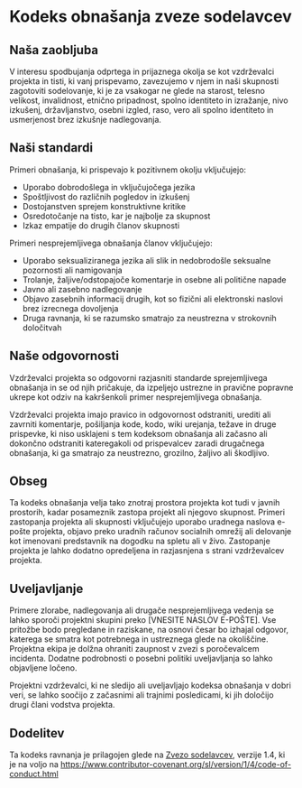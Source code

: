 # Kodeks obnašanja zveze sodelavcev

## Naša zaobljuba

V interesu spodbujanja odprtega in prijaznega okolja se kot
vzdrževalci projekta in tisti, ki vanj prispevamo, zavezujemo v njem in
naši skupnosti zagotoviti sodelovanje, ki je za vsakogar ne glede na starost, telesno
velikost, invalidnost, etnično pripadnost, spolno identiteto in izražanje, nivo izkušenj,
državljanstvo, osebni izgled, raso, vero ali spolno identiteto in usmerjenost brez izkušnje nadlegovanja.

## Naši standardi

Primeri obnašanja, ki prispevajo k pozitivnem okolju
vključujejo:

* Uporabo dobrodošlega in vključujočega jezika
* Spoštljivost do različnih pogledov in izkušenj
* Dostojanstven sprejem konstruktivne kritike
* Osredotočanje na tisto, kar je najbolje za skupnost
* Izkaz empatije do drugih članov skupnosti

Primeri nesprejemljivega obnašanja članov vključujejo:

* Uporabo seksualiziranega jezika ali slik in nedobrodošle seksualne pozornosti ali
namigovanja
* Trolanje, žaljive/odstopajoče komentarje in osebne ali politične napade
* Javno ali zasebno nadlegovanje
* Objavo zasebnih informacij drugih, kot so fizični ali elektronski
  naslovi brez izrecnega dovoljenja
* Druga ravnanja, ki se razumsko smatrajo za neustrezna v
  strokovnih določitvah

## Naše odgovornosti

Vzdrževalci projekta so odgovorni razjasniti standarde sprejemljivega
obnašanja in se od njih pričakuje, da izpeljejo ustrezne in pravične popravne ukrepe kot
odziv na kakršenkoli primer nesprejemljivega obnašanja.

Vzdrževalci projekta imajo pravico in odgovornost odstraniti, urediti ali
zavrniti komentarje, pošiljanja kode, kodo, wiki urejanja, težave in druge prispevke,
ki niso usklajeni s tem kodeksom obnašanja ali začasno ali dokončno odstraniti
kateregakoli od prispevalcev zaradi drugačnega obnašanja, ki ga smatrajo za neustrezno,
grozilno, žaljivo ali škodljivo.

## Obseg

Ta kodeks obnašanja velja tako znotraj prostora projekta kot tudi v javnih prostorih,
kadar posameznik zastopa projekt ali njegovo skupnost. Primeri
zastopanja projekta ali skupnosti vključujejo uporabo uradnega naslova e-pošte projekta,
objavo preko uradnih računov socialnih omrežij ali delovanje kot imenovani
predstavnik na dogodku na spletu ali v živo. Zastopanje projekta je lahko
dodatno opredeljena in razjasnjena s strani vzdrževalcev projekta.

## Uveljavljanje

Primere zlorabe, nadlegovanja ali drugače nesprejemljivega vedenja se lahko
sporoči projektni skupini preko [VNESITE NASLOV E-POŠTE]. Vse
pritožbe bodo pregledane in raziskane, na osnovi česar bo izhajal odgovor, katerega
se smatra kot potrebnega in ustreznega glede na okoliščine. Projektna ekipa je
dolžna ohraniti zaupnost v zvezi s poročevalcem incidenta.
Dodatne podrobnosti o posebni politiki uveljavljanja so lahko objavljene ločeno.

Projektni vzdrževalci, ki ne sledijo ali uveljavljajo kodeksa obnašanja v dobri
veri, se lahko soočijo z začasnimi ali trajnimi posledicami, ki jih določijo drugi
člani vodstva projekta.

## Dodelitev

Ta kodeks ravnanja je prilagojen glede na [Zvezo sodelavcev][homepage], verzije 1.4,
ki je na voljo na https://www.contributor-covenant.org/sl/version/1/4/code-of-conduct.html

[homepage]: https://www.contributor-covenant.org
